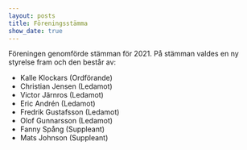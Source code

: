 ```yaml
---
layout: posts
title: Föreningsstämma
show_date: true
---
```

Föreningen genomförde stämman för 2021. På stämman valdes en ny styrelse fram och den består av:
- Kalle Klockars (Ordförande)
- Christian Jensen (Ledamot)
- Victor Järnros (Ledamot)
- Eric Andrén (Ledamot)
- Fredrik Gustafsson (Ledamot)
- Olof Gunnarsson (Ledamot)
- Fanny Spång (Suppleant)
- Mats Johnson (Suppleant)

